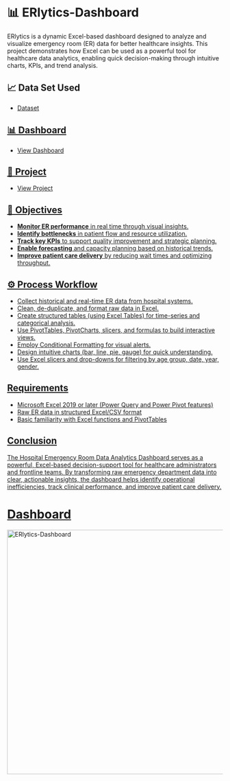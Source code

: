 # 📊 ERlytics-Dashboard
ERlytics is a dynamic Excel-based dashboard designed to analyze and visualize emergency room (ER) data for better healthcare insights. This project demonstrates how Excel can be used as a powerful tool for healthcare data analytics, enabling quick decision-making through intuitive charts, KPIs, and trend analysis.

## 📈 Data Set Used
- <a href="https://github.com/harsh-damdhar/ERlytics-Dashboard/blob/main/Hospital%20Emergency%20Room%20Data.csv">Dataset

## 📊 Dashboard 
- <a href="https://github.com/harsh-damdhar/ERlytics-Dashboard/blob/main/ERlytics-Dashboard.png">View Dashboard

## 📁 Project
- <a href="https://github.com/harsh-damdhar/ERlytics-Dashboard/blob/main/ERlytics-Dashboard.xlsx">View Project

## 🎯 Objectives
- **Monitor ER performance** in real time through visual insights.
- **Identify bottlenecks** in patient flow and resource utilization.
- **Track key KPIs** to support quality improvement and strategic planning.
- **Enable forecasting** and capacity planning based on historical trends.
- **Improve patient care delivery** by reducing wait times and optimizing throughput.
  
## ⚙️ Process Workflow
   - Collect historical and real-time ER data from hospital systems.
   - Clean, de-duplicate, and format raw data in Excel.
   - Create structured tables (using Excel Tables) for time-series and categorical analysis.
   - Use PivotTables, PivotCharts, slicers, and formulas to build interactive views.
   - Employ Conditional Formatting for visual alerts.
   - Design intuitive charts (bar, line, pie, gauge) for quick understanding.
   - Use Excel slicers and drop-downs for filtering by age group, date, year, gender.
     
## Requirements
- Microsoft Excel 2019 or later (Power Query and Power Pivot features)
- Raw ER data in structured Excel/CSV format
- Basic familiarity with Excel functions and PivotTables

## Conclusion
The Hospital Emergency Room Data Analytics Dashboard serves as a powerful, Excel-based decision-support tool for healthcare administrators and frontline teams. By transforming raw emergency department data into clear, actionable insights, the dashboard helps identify operational inefficiencies, track clinical performance, and improve patient care delivery.

# Dashboard
<img width="1191" height="570" alt="ERlytics-Dashboard" src="https://github.com/user-attachments/assets/222bb988-45d6-4ebb-b0a9-c907793bd68b" />
